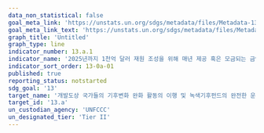 ```yaml
---
data_non_statistical: false
goal_meta_link: 'https://unstats.un.org/sdgs/metadata/files/Metadata-13-0a-01.pdf'
goal_meta_link_text: 'https://unstats.un.org/sdgs/metadata/files/Metadata-13-0a-01.pdf'
graph_title: 'Untitled'
graph_type: line
indicator_number: 13.a.1
indicator_name: '2025년까지 1천억 달러 재원 조성을 위해 매년 제공 혹은 모금되는 금액'
indicator_sort_order: 13-0a-01
published: true
reporting_status: notstarted
sdg_goal: '13'
target_name: '개발도상 국가들의 기후변화 완화 활동의 이행 및 녹색기후펀드의 완전한 운영을 위해 유엔기후변화협약 상의 선진국들의 공약인 연간 $1000억 동원 즉각 이행'
target_id: '13.a'
un_custodian_agency: 'UNFCCC'
un_designated_tier: 'Tier II'
---
```

